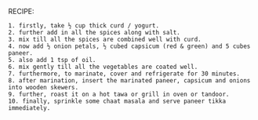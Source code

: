 RECIPE:

    1. firstly, take ½ cup thick curd / yogurt.
    2. further add in all the spices along with salt.
    3. mix till all the spices are combined well with curd.
    4. now add ½ onion petals, ½ cubed capsicum (red & green) and 5 cubes paneer.
    5. also add 1 tsp of oil.
    6. mix gently till all the vegetables are coated well.
    7. furthermore, to marinate, cover and refrigerate for 30 minutes.
    8. after marination, insert the marinated paneer, capsicum and onions into wooden skewers.
    9. further, roast it on a hot tawa or grill in oven or tandoor.
    10. finally, sprinkle some chaat masala and serve paneer tikka immediately.
